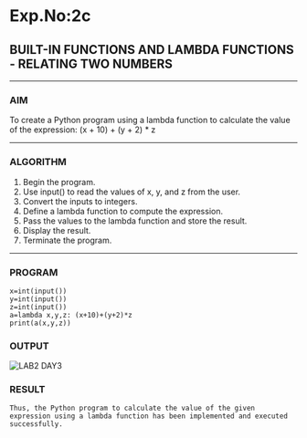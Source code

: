 # Exp.No:2c
## BUILT-IN FUNCTIONS AND LAMBDA FUNCTIONS - RELATING TWO NUMBERS

---

### AIM  
To create a Python program using a lambda function to calculate the value of the expression:
(x + 10) + (y + 2) * z

---

### ALGORITHM
1.	Begin the program.
2.	Use input() to read the values of x, y, and z from the user.
3.	Convert the inputs to integers.
4.	Define a lambda function to compute the expression.
5.	Pass the values to the lambda function and store the result.
6.	Display the result.
7.	Terminate the program.



---

### PROGRAM

```
x=int(input())
y=int(input())
z=int(input())
a=lambda x,y,z: (x+10)+(y+2)*z
print(a(x,y,z))
```

### OUTPUT

![LAB2 DAY3](https://github.com/user-attachments/assets/19041023-a316-4e34-93ad-68cb81073cdc)


### RESULT

```
Thus, the Python program to calculate the value of the given expression using a lambda function has been implemented and executed successfully.
```
